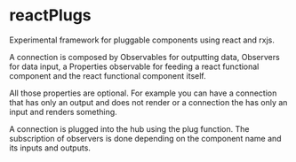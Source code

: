 # reactPlugs

Experimental framework for pluggable components using react and rxjs.

A connection is composed by Observables for outputting data, Observers for data input, 
a Properties observable for feeding a react functional component and the react functional component itself.

All those properties are optional. For example you can have a connection that has only an output and does not render
or a connection the has only an input and renders something.

A connection is plugged into the hub using the plug function. The subscription of observers is done depending on 
the component name and its inputs and outputs.